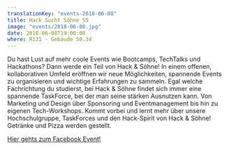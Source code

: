 ```yaml
---
translationKey: "events-2018-06-08"
title: Hack Sucht Söhne SS
image: "events/2018-06-08.jpg"
date: 2018-06-08T19:00:00
where: R131 - Gebäude 50.34
---
```

Du hast Lust auf mehr coole Events wie Bootcamps, TechTalks und Hackathons? Dann werde ein Teil von Hack & Söhne! In einem offenen, kollaborativen Umfeld eröffnen wir neue Möglichkeiten, spannende Events zu organisieren und wichtige Erfahrungen zu sammeln. Egal welche Fachrichtung du studierst, bei Hack & Söhne findet sich immer eine spannende TaskForce, bei der man seine stärken Ausnutzen kann. Von Marketing und Design über Sponsoring und Eventmanagement bis hin zu eigenen Tech-Workshops. Kommt vorbei und lernt mehr über unsere Hochschulgruppe, TaskForces und den Hack-Spirit von Hack & Söhne! Getränke und Pizza werden gestellt.

[Hier gehts zum Facebook Event!](https://www.facebook.com/events/174631326578929/)
